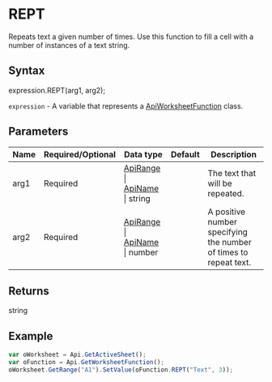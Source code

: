 # REPT

Repeats text a given number of times. Use this function to fill a cell with a number of instances of a text string.

## Syntax

expression.REPT(arg1, arg2);

`expression` - A variable that represents a [ApiWorksheetFunction](../ApiWorksheetFunction.md) class.

## Parameters

| **Name** | **Required/Optional** | **Data type** | **Default** | **Description** |
| ------------- | ------------- | ------------- | ------------- | ------------- |
| arg1 | Required | [ApiRange](../../ApiRange/ApiRange.md) &#124; [ApiName](../../ApiName/ApiName.md) &#124; string |  | The text that will be repeated. |
| arg2 | Required | [ApiRange](../../ApiRange/ApiRange.md) &#124; [ApiName](../../ApiName/ApiName.md) &#124; number |  | A positive number specifying the number of times to repeat text. |

## Returns

string

## Example



```javascript
var oWorksheet = Api.GetActiveSheet();
var oFunction = Api.GetWorksheetFunction();
oWorksheet.GetRange("A1").SetValue(oFunction.REPT("Text", 3));
```
